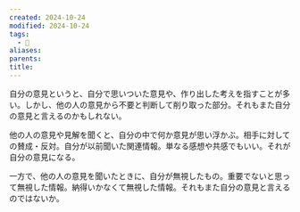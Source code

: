 ```yaml
---
created: 2024-10-24
modified: 2024-10-24
tags:
  - 💭
aliases: 
parents: 
title: 
---
```

自分の意見というと、自分で思いついた意見や、作り出した考えを指すことが多い。しかし、他の人の意見から不要と判断して削り取った部分。それもまた自分の意見と言えるのかもしれない。

他の人の意見や見解を聞くと、自分の中で何か意見が思い浮かぶ。相手に対しての賛成・反対。自分が以前聞いた関連情報。単なる感想や共感でもいい。それが自分の意見になる。

一方で、他の人の意見を聞いたときに、自分が無視したもの。重要でないと思って無視した情報。納得いかなくて無視した情報。それもまた自分の意見と言えるのではないか。
